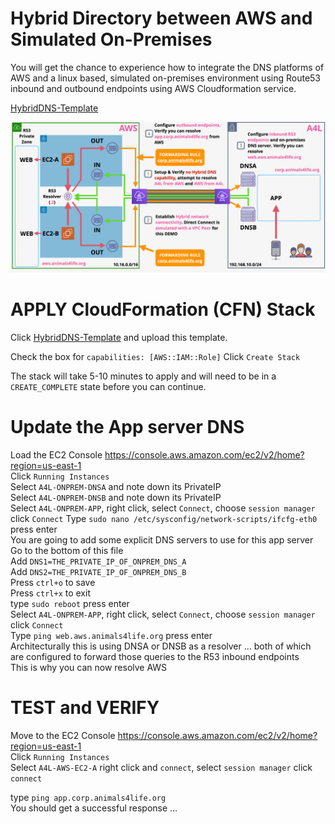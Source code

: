 # Hybrid Directory between AWS and Simulated On-Premises

You will get the chance to experience how to integrate the DNS platforms of AWS and a linux based, simulated on-premises environment using Route53 inbound and outbound endpoints using AWS Cloudformation service.

[HybridDNS-Template]()

![Architecture](hybrid-dns-endstate.png)

# APPLY CloudFormation (CFN) Stack  

Click [HybridDNS-Template]() and upload this template.

Check the box for `capabilities: [AWS::IAM::Role]`
Click `Create Stack`

The stack will take 5-10 minutes to apply and will need to be in a `CREATE_COMPLETE` state before you can continue. 

# Update the App server DNS

Load the EC2 Console https://console.aws.amazon.com/ec2/v2/home?region=us-east-1  
Click `Running Instances`   
Select `A4L-ONPREM-DNSA` and note down its PrivateIP  
Select `A4L-ONPREM-DNSB` and note down its PrivateIP  
Select `A4L-ONPREM-APP`, right click, select `Connect`, choose `session manager` click `Connect`
Type `sudo nano /etc/sysconfig/network-scripts/ifcfg-eth0` press enter  
You are going to add some explicit DNS servers to use for this app server  
Go to the bottom of this file  
Add `DNS1=THE_PRIVATE_IP_OF_ONPREM_DNS_A`  
Add `DNS2=THE_PRIVATE_IP_OF_ONPREM_DNS_B`  
Press `ctrl+o` to save  
Press `ctrl+x` to exit  
type `sudo reboot` press enter  
Select `A4L-ONPREM-APP`, right click, select `Connect`, choose `session manager` click `Connect`  
Type `ping web.aws.animals4life.org` press enter  
Architecturally this is using DNSA or DNSB as a resolver ... both of which are configured to forward those queries to the R53 inbound endpoints  
This is why you can now resolve AWS

# TEST and VERIFY

Move to the EC2 Console https://console.aws.amazon.com/ec2/v2/home?region=us-east-1  
Click `Running Instances`  
Select `A4L-AWS-EC2-A` right click and `connect`, select `session manager` click `connect`  

type `ping app.corp.animals4life.org`   
You should get a successful response ...
